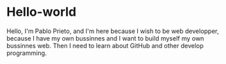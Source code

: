 # Hello-world

Hello,  I'm Pablo Prieto, and I'm here because I wish to be web developper, because I have my own bussinnes and I want to build myself my own bussinnes web. Then I need to learn about GitHub and other develop programming.
